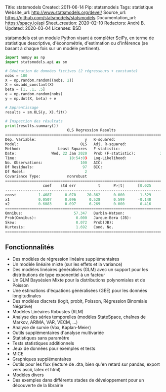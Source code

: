Title: statsmodels
Created: 2011-06-14
Pip: statsmodels
Tags: statistique
Website_url: http://www.statsmodels.org/devel/
Source_url: https://github.com/statsmodels/statsmodels
Documentation_url: https://spacy.io/api
Sheet_creation: 2020-02-10
Redactors: André B.
Updated: 2020-03-04
Licenses: BSD



statsmodels est un module Python visant à complèter SciPy, en terme de statistique descriptive, d'économétrie, d'estimation ou d'inférence (se basant à chaque fois sur un modèle pertinent).

```python
import numpy as np
import statsmodels.api as sm

# Génération de données fictives (2 régresseurs + constante)
nobs = 100
X = np.random.random((nobs, 2))
X = sm.add_constant(X)
beta = [1, .1, .5]
e = np.random.random(nobs)
y = np.dot(X, beta) + e

# Apprentissage
results = sm.OLS(y, X).fit()

# Inspection des résultats
print(results.summary())
                            OLS Regression Results                            
==============================================================================
Dep. Variable:                      y   R-squared:                       0.298
Model:                            OLS   Adj. R-squared:                  0.283
Method:                 Least Squares   F-statistic:                     20.57
Date:                Wed, 22 Jan 2020   Prob (F-statistic):           3.58e-08
Time:                        18:54:03   Log-Likelihood:                -18.273
No. Observations:                 100   AIC:                             42.55
Df Residuals:                      97   BIC:                             50.36
Df Model:                           2                                         
Covariance Type:            nonrobust                                         
==============================================================================
                 coef    std err          t      P>|t|      [0.025      0.975]
------------------------------------------------------------------------------
const          1.4687      0.070     20.862      0.000       1.329       1.608
x1             0.0507      0.096      0.528      0.599      -0.140       0.241
x2             0.6083      0.097      6.269      0.000       0.416       0.801
==============================================================================
Omnibus:                       57.347   Durbin-Watson:                   2.386
Prob(Omnibus):                  0.000   Jarque-Bera (JB):                7.214
Skew:                           0.072   Prob(JB):                       0.0271
Kurtosis:                       1.692   Cond. No.                         4.71
==============================================================================
```





## Fonctionnalités

* Des modèles de régression linéaire supplémentaires
* Un modèle linéaire mixte (sur les effets et la variance)
* Des modèles linéaires généralisés (GLM) avec un support pour les distributions de type exponentiel à un facteur
* Un GLM Baysésien Mixte pour la distributions polynomiales et de Poisson
* Une estimations d'équations généralisées (GEE) pour les données longitudinales
* Des modèles discrets (logit, probit, Poisson, Régression Binomiale Négative)
* Modèles Linéaires Robustes (RLM)
* Analyse des séries temporelles (modèles StateSpace, chaînes de Markov, ARIMA, VAR, VECM, ...)
* Analyse de survie (Vox, Kaplan-Meier)
* Outils supplémentaires d'analyse multivariée
* Statistiques sans paramètre
* Tests statistiques additionnels
* Jeux de données pour exemples et tests
* MICE
* Graphiques supplémentaires
* Outils pour les flux (lecture de .dta, bien qu'en retard sur pandas, export vers ascii, latex et html)
* Modèles divers
* Des exemples dans différents stades de développement pour un découverte de la librairie
